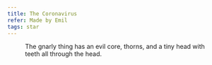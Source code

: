 ```yaml
---
title: The Coronavirus
refer: Made by Emil
tags: star
---
```

<figure class="lg:bleed-right lg:split">
<img src="/img/emil-drawing/IMG_0729.jpg" alt="">
<figcaption>The gnarly thing has an evil core, thorns, and a tiny head with teeth all through the head.</figcaption>
</figure>

